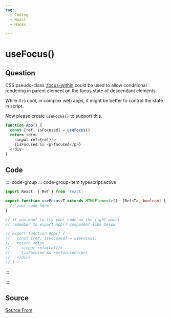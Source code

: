 ```yaml
---
tag:
  - Coding
  - React
  - Hooks

---
```

  
# useFocus()

## Question
CSS pseudo-class [:focus-within](https://developer.mozilla.org/en-US/docs/Web/CSS/:focus-within) could be used to allow conditional rendering in parent element on the focus state of descendant elements.

While it is cool, in complex web apps, it might be better to control the state in script.

Now please create `useFocus()` to support this.

```js
function App() {
  const [ref, isFocused] = useFocus()
  return <div>
    <input ref={ref}/>
    {isFocused && <p>focused</p>}
  </div>
}
```

## Code
:::: code-group
::: code-group-item typescript:active
```typescript
import React, { Ref } from 'react'

export function useFocus<T extends HTMLElement>(): [Ref<T>, boolean] {
  // your code here
}

// if you want to try your code on the right panel
// remember to export App() component like below

// export function App() {
//   const [ref, isFocused] = useFocus()
//   return <div>
//     <input ref={ref}/>
//     {isFocused && <p>focused</p>}
//   </div>
// }
```
:::
    
::::



##  Source
[Source From](https://bigfrontend.dev/react/useFocus)

  